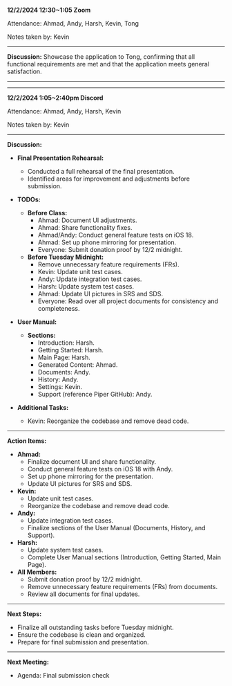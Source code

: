 **12/2/2024 12:30~1:05 Zoom**

Attendance: Ahmad, Andy, Harsh, Kevin, Tong

Notes taken by: Kevin

---

**Discussion:**
Showcase the application to Tong, confirming that all functional requirements are met and that the application meets general satisfaction.

---
---

**12/2/2024 1:05~2:40pm Discord**

Attendance: Ahmad, Andy, Harsh, Kevin

Notes taken by: Kevin

---

**Discussion:**

- **Final Presentation Rehearsal:**
  - Conducted a full rehearsal of the final presentation.
  - Identified areas for improvement and adjustments before submission.

- **TODOs:**
  - **Before Class:**
    - Ahmad: Document UI adjustments.
    - Ahmad: Share functionality fixes.
    - Ahmad/Andy: Conduct general feature tests on iOS 18.
    - Ahmad: Set up phone mirroring for presentation.
    - Everyone: Submit donation proof by 12/2 midnight.
  - **Before Tuesday Midnight:**
    - Remove unnecessary feature requirements (FRs).
    - Kevin: Update unit test cases.
    - Andy: Update integration test cases.
    - Harsh: Update system test cases.
    - Ahmad: Update UI pictures in SRS and SDS.
    - Everyone: Read over all project documents for consistency and completeness.

- **User Manual:**
  - **Sections:**
    - Introduction: Harsh.
    - Getting Started: Harsh.
    - Main Page: Harsh.
    - Generated Content: Ahmad.
    - Documents: Andy.
    - History: Andy.
    - Settings: Kevin.
    - Support (reference Piper GitHub): Andy.

- **Additional Tasks:**
  - Kevin: Reorganize the codebase and remove dead code.

---

**Action Items:**

- **Ahmad:**
  - Finalize document UI and share functionality.
  - Conduct general feature tests on iOS 18 with Andy.
  - Set up phone mirroring for the presentation.
  - Update UI pictures for SRS and SDS.
- **Kevin:**
  - Update unit test cases.
  - Reorganize the codebase and remove dead code.
- **Andy:**
  - Update integration test cases.
  - Finalize sections of the User Manual (Documents, History, and Support).
- **Harsh:**
  - Update system test cases.
  - Complete User Manual sections (Introduction, Getting Started, Main Page).
- **All Members:**
  - Submit donation proof by 12/2 midnight.
  - Remove unnecessary feature requirements (FRs) from documents.
  - Review all documents for final updates.

---

**Next Steps:**

- Finalize all outstanding tasks before Tuesday midnight.
- Ensure the codebase is clean and organized.
- Prepare for final submission and presentation.

---

**Next Meeting:**
- Agenda: Final submission check
